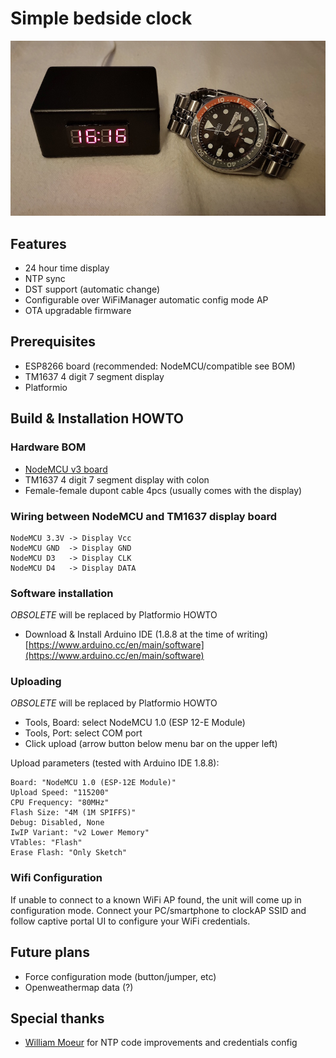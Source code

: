 # Simple bedside clock

![bedsideclock](images/bedsideclock.jpg)

## Features
- 24 hour time display
- NTP sync
- DST support (automatic change)
- Configurable over WiFiManager automatic config mode AP
- OTA upgradable firmware

## Prerequisites
- ESP8266 board (recommended: NodeMCU/compatible see BOM)
- TM1637 4 digit 7 segment display 
- Platformio

## Build & Installation HOWTO

### Hardware BOM

- [NodeMCU v3 board](http://www.banggood.com/Geekcreit-Doit-NodeMcu-Lua-ESP8266-ESP-12E-WIFI-Development-Board-p-985891.html)
- TM1637 4 digit 7 segment display with colon
- Female-female dupont cable 4pcs (usually comes with the display)

### Wiring between NodeMCU and TM1637 display board

```
NodeMCU 3.3V -> Display Vcc
NodeMCU GND  -> Display GND
NodeMCU D3   -> Display CLK
NodeMCU D4   -> Display DATA
```

### Software installation

*OBSOLETE* will be replaced by Platformio HOWTO

- Download & Install Arduino IDE (1.8.8 at the time of writing)
[https://www.arduino.cc/en/main/software](https://www.arduino.cc/en/main/software) 

### Uploading

*OBSOLETE* will be replaced by Platformio HOWTO

- Tools, Board: select NodeMCU 1.0 (ESP 12-E Module)
- Tools, Port: select COM port
- Click upload (arrow button below menu bar on the upper left)

Upload parameters (tested with Arduino IDE 1.8.8):
```
Board: "NodeMCU 1.0 (ESP-12E Module)"
Upload Speed: "115200"
CPU Frequency: "80MHz"
Flash Size: "4M (1M SPIFFS)"
Debug: Disabled, None
IwIP Variant: "v2 Lower Memory"
VTables: "Flash"
Erase Flash: "Only Sketch"
```

### Wifi Configuration

If unable to connect to a known WiFi AP found, the unit will come up in configuration mode. Connect your PC/smartphone to clockAP SSID and follow captive portal UI to configure your WiFi credentials.

## Future plans

- Force configuration mode (button/jumper, etc)
- Openweathermap data (?)

## Special thanks

- [William Moeur](https://github.com/moeur) for NTP code improvements and credentials config

